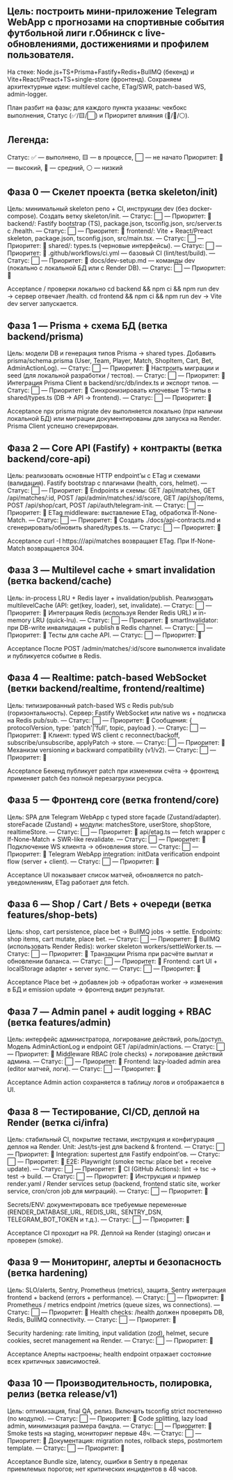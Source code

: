 ##  Цель: построить мини-приложение Telegram WebApp с прогнозами на спортивные события футбольной лиги г.Обнинск с live-обновлениями, достижениями и профилем пользователя.

На стеке: Node.js+TS+Prisma+Fastify+Redis+BullMQ (бекенд) и Vite+React/Preact+TS+single-store (фронтенд). Сохраняем архитектурные идеи: multilevel cache, ETag/SWR, patch-based WS, admin-logger. 

План разбит на фазы; для каждого пункта указаны: чекбокс выполнения, Статус (✅/🟨/⬜) и Приоритет влияния (🔴/🔵/⚪).

##  Легенда:

Статус: ✅ — выполнено, 🟨 — в процессе, ⬜ — не начато
Приоритет: 🔴 — высокий, 🔵 — средний, ⚪ — низкий

##  Фаза 0 — Скелет проекта (ветка skeleton/init)
Цель: минимальный skeleton репо + CI, инструкции dev (без docker-compose).
 Создать ветку skeleton/init. — Статус: ⬜ — Приоритет: 🔴
 backend/: Fastify bootstrap (TS), package.json, tsconfig.json, src/server.ts с /health. — Статус: ⬜ — Приоритет: 🔴
 frontend/: Vite + React/Preact skeleton, package.json, tsconfig.json, src/main.tsx. — Статус: ⬜ — Приоритет: 🔴
 shared/: types.ts (черновые интерфейсы). — Статус: ⬜ — Приоритет: 🔵
 .github/workflows/ci.yml — базовый CI (lint/test/build). — Статус: ⬜ — Приоритет: 🔴
 docs/dev-setup.md — команды dev (локально с локальной БД или с Render DB). — Статус: ⬜ — Приоритет: 🔵

Acceptance / проверки локально
cd backend && npm ci && npm run dev → сервер отвечает /health.
cd frontend && npm ci && npm run dev → Vite dev server запускается.

##  Фаза 1 — Prisma + схема БД (ветка backend/prisma)
Цель: модели DB и генерация типов Prisma → shared types.
 Добавить prisma/schema.prisma (User, Team, Player, Match, ShopItem, Cart, Bet, AdminActionLog). — Статус: ⬜ — Приоритет: 🔴
 Настроить миграции и seed (для локальной разработки / тестов). — Статус: ⬜ — Приоритет: 🔵
 Интеграция Prisma Client в backend/src/db/index.ts и экспорт типов. — Статус: ⬜ — Приоритет: 🔴
 Синхронизировать ключевые TS-типы в shared/types.ts (DB → API → frontend). — Статус: ⬜ — Приоритет: 🔴

Acceptance
npx prisma migrate dev выполняется локально (при наличии локальной БД) или миграции документированы для запуска на Render.
Prisma Client успешно сгенерирован.

##  Фаза 2 — Core API (Fastify) + контракты (ветка backend/core-api)
Цель: реализовать основные HTTP endpoint’ы с ETag и схемами (валидация).
 Fastify bootstrap с плагинами (health, cors, helmet). — Статус: ⬜ — Приоритет: 🔴
 Endpoints и схемы: GET /api/matches, GET /api/matches/:id, POST /api/admin/matches/:id/score, GET /api/shop/items, POST /api/shop/cart, POST /api/auth/telegram-init. — Статус: ⬜ — Приоритет: 🔴
 ETag middleware: выставление ETag, обработка If-None-Match. — Статус: ⬜ — Приоритет: 🔴
 Создать ./docs/api-contracts.md и сгенерировать/обновить shared/types.ts. — Статус: ⬜ — Приоритет: 🔵

Acceptance
curl -I https://<local-or-render-host>/api/matches возвращает ETag.
При If-None-Match возвращается 304.

##  Фаза 3 — Multilevel cache + smart invalidation (ветка backend/cache)
Цель: in-process LRU + Redis layer + invalidation/publish.
 Реализовать multilevelCache (API: get(key, loader), set, invalidate). — Статус: ⬜ — Приоритет: 🔴
 Интеграция Redis (используя Render Redis URL) и in-memory LRU (quick-lru). — Статус: ⬜ — Приоритет: 🔴
 smartInvalidator: при DB-write инвалидация + publish в Redis channel. — Статус: ⬜ — Приоритет: 🔴
 Тесты для cache API. — Статус: ⬜ — Приоритет: 🔵

Acceptance
После POST /admin/matches/:id/score выполняется invalidate и публикуется событие в Redis.

##  Фаза 4 — Realtime: patch-based WebSocket (ветки backend/realtime, frontend/realtime)
Цель: типизированный patch-based WS с Redis pub/sub (горизонтальность).
 Сервер: Fastify WebSocket или native ws + подписка на Redis pub/sub. — Статус: ⬜ — Приоритет: 🔴
 Сообщения: { protocolVersion, type: 'patch'|'full', topic, payload }. — Статус: ⬜ — Приоритет: 🔴
 Клиент: typed WS client с reconnect/backoff, subscribe/unsubscribe, applyPatch → store. — Статус: ⬜ — Приоритет: 🔴
 Механизм versioning и backward compatibility (v1/v2). — Статус: ⬜ — Приоритет: 🔵

Acceptance
Бекенд публикует patch при изменении счёта → фронтенд применяет patch без полной перезагрузки ресурса.

##  Фаза 5 — Фронтенд core (ветка frontend/core)
Цель: SPA для Telegram WebApp с typed store façade (Zustand/adapter).
 storeFacade (Zustand) + модули: matchesStore, userStore, shopStore, realtimeStore. — Статус: ⬜ — Приоритет: 🔴
 api/etag.ts — fetch wrapper с If-None-Match + SWR-like revalidate. — Статус: ⬜ — Приоритет: 🔴
 Подключение WS клиентa → обновления store. — Статус: ⬜ — Приоритет: 🔴
 Telegram WebApp integration: initData verification endpoint flow (server + client). — Статус: ⬜ — Приоритет: 🔴

Acceptance
UI показывает список матчей, обновляется по patch-уведомлениям, ETag работает для fetch.

##  Фаза 6 — Shop / Cart / Bets + очереди (ветка features/shop-bets)
Цель: shop, cart persistence, place bet → BullMQ jobs → settle.
 Endpoints: shop items, cart mutate, place bet. — Статус: ⬜ — Приоритет: 🔵
 BullMQ (использовать Render Redis): worker skeleton workers/settleWorker.ts. — Статус: ⬜ — Приоритет: 🔴
 Транзакции Prisma при расчёте выплат и обновлении баланса. — Статус: ⬜ — Приоритет: 🔴
 Frontend: cart UI + localStorage adapter + server sync. — Статус: ⬜ — Приоритет: 🔵

Acceptance
Place bet → добавлен job → обработан worker → изменения в БД и emission update → фронтенд видит результат.

##  Фаза 7 — Admin panel + audit logging + RBAC (ветка features/admin)
Цель: интерфейс администратора, логирование действий, роль/доступ.
 Модель AdminActionLog и endpoint GET /api/admin/actions. — Статус: ⬜ — Приоритет: 🔵
 Middleware RBAC (role checks) + логирование действий админа. — Статус: ⬜ — Приоритет: 🔴
 Frontend: lazy-loaded admin area (editor матчей, логи). — Статус: ⬜ — Приоритет: 🔵

Acceptance
Admin action сохраняется в таблицу логов и отображается в UI.

##  Фаза 8 — Тестирование, CI/CD, деплой на Render (ветка ci/infra)
Цель: стабильный CI, покрытие тестами, инструкция и конфигурация деплоя на Render.
 Unit: Jest/ts-jest для backend & frontend. — Статус: ⬜ — Приоритет: 🔵
 Integration: supertest для Fastify endpoint’ов. — Статус: ⬜ — Приоритет: 🔵
 E2E: Playwright (smoke тесты: place bet + receive update). — Статус: ⬜ — Приоритет: 🔵
 CI (GitHub Actions): lint → tsc → test → build. — Статус: ⬜ — Приоритет: 🔴
 Инструкция и пример render.yaml / Render services setup (backend, frontend static site, worker service, cron/cron job для миграций). — Статус: ⬜ — Приоритет: 🔴

 Secrets/ENV: документировать все требуемые переменные (RENDER_DATABASE_URL, REDIS_URL, SENTRY_DSN, TELEGRAM_BOT_TOKEN и т.д.). — Статус: ⬜ — Приоритет: 🔴

Acceptance
CI проходит на PR.
Деплой на Render (staging) описан и проверен (smoke).

##  Фаза 9 — Мониторинг, алерты и безопасность (ветка hardening)
Цель: SLO/alerts, Sentry, Prometheus (metrics), защита.
 Sentry интеграция frontend + backend (errors + performance). — Статус: ⬜ — Приоритет: 🔵
 Prometheus / metrics endpoint /metrics (queue sizes, ws connections). — Статус: ⬜ — Приоритет: 🔵
 Health checks: /health должен проверять DB, Redis, BullMQ connectivity. — Статус: ⬜ — Приоритет: 🔴

 Security hardening: rate limiting, input validation (zod), helmet, secure cookies, secret management на Render. — Статус: ⬜ — Приоритет: 🔴

Acceptance
Алерты настроены; health endpoint отражает состояние всех критичных зависимостей.

##  Фаза 10 — Производительность, полировка, релиз (ветка release/v1)
Цель: оптимизация, final QA, релиз.
 Включать tsconfig strict постепенно (по модулю). — Статус: ⬜ — Приоритет: 🔵
 Code splitting, lazy load admin, минимизация размера бандла. — Статус: ⬜ — Приоритет: 🔵
 Smoke tests на staging, мониторинг первые 48ч. — Статус: ⬜ — Приоритет: 🔴
 Документация: migration notes, rollback steps, postmortem template. — Статус: ⬜ — Приоритет: 🔵

Acceptance
Bundle size, latency, ошибки в Sentry в пределах приемлемых порогов; нет критических инцидентов в 48 часов.